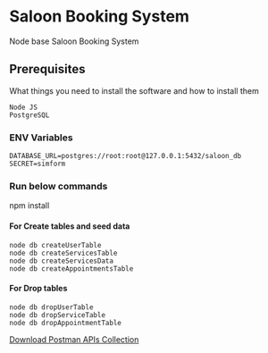 # Saloon Booking System


Node base Saloon Booking System

## Prerequisites
What things you need to install the software and how to install them

```
Node JS
PostgreSQL
```

### ENV Variables
```
DATABASE_URL=postgres://root:root@127.0.0.1:5432/saloon_db
SECRET=simform
```

### Run below commands

npm install

#### For Create tables and seed data
```
node db createUserTable
node db createServicesTable
node db createServicesData
node db createAppointmentsTable
```


#### For Drop tables
```
node db dropUserTable
node db dropServiceTable
node db dropAppointmentTable
```

[Download Postman APIs Collection](https://raw.githubusercontent.com/mahesh9696/simform/master/saloon.postman_collection.json)
